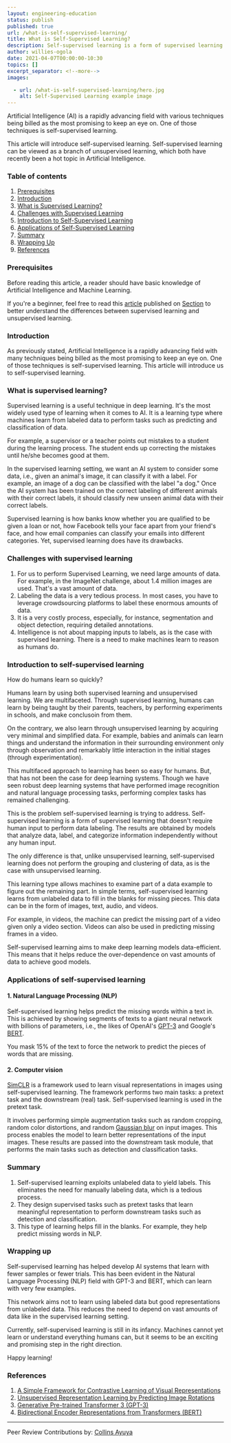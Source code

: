 ```yaml
---
layout: engineering-education
status: publish
published: true
url: /what-is-self-supervised-learning/
title: What is Self-Supervised Learning?
description: Self-supervised learning is a form of supervised learning that doesn't require human input to perform data labeling. The results are obtained by models that analyze data, label and categorize information independently without any human input. 
author: willies-ogola
date: 2021-04-07T00:00:00-10:30
topics: []
excerpt_separator: <!--more-->
images:

  - url: /what-is-self-supervised-learning/hero.jpg
    alt: Self-Supervised Learning example image
---
```

Artificial Intelligence (AI) is a rapidly advancing field with various techniques being billed as the most promising to keep an eye on. One of those techniques is self-supervised learning.
<!--more-->
This article will introduce self-supervised learning. Self-supervised learning can be viewed as a branch of unsupervised learning, which both have recently been a hot topic in Artificial Intelligence.
### Table of contents
1. [Prerequisites](#prerequisites)
2. [Introduction](#introduction)
3. [What is Supervised Learning?](#what-is-supervised-learning)
4. [Challenges with Supervised Learning](#challenges-with-supervised-learning)
5. [Introduction to Self-Supervised Learning](#introduction-to-self-supervised-learning)
6. [Applications of Self-Supervised Learning](#applications-of-self-supervised-learning)
7. [Summary](#summary)
7. [Wrapping Up](#wrapping-up)
8. [References](#references)

### Prerequisites
Before reading this article, a reader should have basic knowledge of Artificial Intelligence and Machine Learning. 

If you're a beginner, feel free to read this [article](/section-engineering-education/supervised-learning-algorithms/) published on [Section](https://www.section.io/engineering-education/) to better understand the differences between supervised learning and unsupervised learning.

### Introduction
As previously stated, Artificial Intelligence is a rapidly advancing field with many techniques being billed as the most promising to keep an eye on. One of those techniques is self-supervised learning. This article will introduce us to self-supervised learning.

### What is supervised learning?
Supervised learning is a useful technique in deep learning. It's the most widely used type of learning when it comes to AI. It is a learning type where machines learn from labeled data to perform tasks such as predicting and classification of data. 

For example, a supervisor or a teacher points out mistakes to a student during the learning process. The student ends up correcting the mistakes until he/she becomes good at them.

In the supervised learning setting, we want an AI system to consider some data, i.e., given an animal's image, it can classify it with a label. For example, an image of a dog can be classified with the label "a dog." Once the AI system has been trained on the correct labeling of different animals with their correct labels, it should classify new unseen animal data with their correct labels.

Supervised learning is how banks know whether you are qualified to be given a loan or not, how Facebook tells your face apart from your friend's face, and how email companies can classify your emails into different categories. Yet, supervised learning does have its drawbacks.

### Challenges with supervised learning
1. For us to perform Supervised Learning, we need large amounts of data. For example, in the ImageNet challenge, about 1.4 million images are used. That's a vast amount of data. 
2. Labeling the data is a very tedious process. In most cases, you have to leverage crowdsourcing platforms to label these enormous amounts of data.
3. It is a very costly process, especially, for instance, segmentation and object detection, requiring detailed annotations. 
4. Intelligence is not about mapping inputs to labels, as is the case with supervised learning. There is a need to make machines learn to reason as humans do.

### Introduction to self-supervised learning
How do humans learn so quickly?

Humans learn by using both supervised learning and unsupervised learning. We are multifaceted. Through supervised learning, humans can learn by being taught by their parents, teachers, by performing experiments in schools, and make conclusoin from them. 

On the contrary, we also learn through unsupervised learning by acquiring very minimal and simplified data. For example, babies and animals can learn things and understand the information in their surrounding environment only through observation and remarkably little interaction in the initial stages (through experimentation).

This multifaced approach to learning has been so easy for humans. But, that has not been the case for deep learning systems. Though we have seen robust deep learning systems that have performed image recognition and natural language processing tasks, performing complex tasks has remained challenging. 

This is the problem self-supervised learning is trying to address. Self-supervised learning is a form of supervised learning that doesn't require human input to perform data labeling. The results are obtained by models that analyze data, label, and categorize information independently without any human input. 

The only difference is that, unlike unsupervised learning, self-supervised learning does not perform the grouping and clustering of data, as is the case with unsupervised learning. 

This learning type allows machines to examine part of a data example to figure out the remaining part. In simple terms, self-supervised learning learns from unlabeled data to fill in the blanks for missing pieces. This data can be in the form of images, text, audio, and videos.

For example, in videos, the machine can predict the missing part of a video given only a video section. Videos can also be used in predicting missing frames in a video.

Self-supervised learning aims to make deep learning models data-efficient. This means that it helps reduce the over-dependence on vast amounts of data to achieve good models.

### Applications of self-supervised learning

#### 1. Natural Language Processing (NLP)
Self-supervised learning helps predict the missing words within a text in. This is achieved by showing segments of texts to a giant neural network with billions of parameters, i.e., the likes of OpenAI's [GPT-3](https://openai.com/blog/openai-api/) and Google's [BERT](https://arxiv.org/pdf/1810.04805.pdf). 

You mask 15% of the text to force the network to predict the pieces of words that are missing. 

#### 2. Computer vision
[SimCLR](https://arxiv.org/pdf/2002.05709.pdf) is a framework used to learn visual representations in images using self-supervised learning. The framework performs two main tasks: a pretext task and the downstream (real) task. Self-supervised learning is used in the pretext task. 

It involves performing simple augmentation tasks such as random cropping, random color distortions, and random [Gaussian blur](https://en.wikipedia.org/wiki/Gaussian_blur) on input images. This process enables the model to learn better representations of the input images. These results are passed into the downstream task module, that performs the main tasks such as detection and classification tasks. 

### Summary
1. Self-supervised learning exploits unlabeled data to yield labels. This eliminates the need for manually labeling data, which is a tedious process.
2. They design supervised tasks such as pretext tasks that learn meaningful representation to perform downstream tasks such as detection and classification.
3. This type of learning helps fill in the blanks. For example, they help predict missing words in NLP.

### Wrapping up
Self-supervised learning has helped develop AI systems that learn with fewer samples or fewer trials. This has been evident in the Natural Language Processing (NLP) field with GPT-3 and BERT, which can learn with very few examples. 

This network aims not to learn using labeled data but good representations from unlabeled data. This reduces the need to depend on vast amounts of data like in the supervised learning setting. 

Currently, self-supervised learning is still in its infancy. Machines cannot yet learn or understand everything humans can, but it seems to be an exciting and promising step in the right direction.

Happy learning!

### References
1. [A Simple Framework for Contrastive Learning of Visual Representations](https://arxiv.org/pdf/2002.05709.pdf)
2. [Unsupervised Representation Learning by Predicting Image Rotations](https://arxiv.org/pdf/1803.07728.pdf)
3. [Generative Pre-trained Transformer 3 (GPT-3)](https://openai.com/blog/openai-api/)
4. [Bidirectional Encoder Representations from Transformers (BERT)](https://arxiv.org/pdf/1810.04805.pdf)

---
Peer Review Contributions by: [Collins Ayuya](https://www.section.io/engineering-education/authors/collins-ayuya/)
